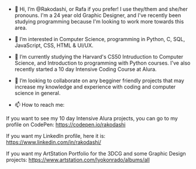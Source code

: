 - 👋 Hi, I’m @Rakodashi, or Rafa if you prefer! I use they/them and she/her pronouns. I'm a 24 year old Graphic Designer, and I've recently been studying programming because I'm looking to work more towards this area.

- 👀 I’m interested in Computer Science, programming in Python, C, SQL, JavaScript, CSS, HTML & UI/UX.

- 🌱 I’m currently studying the Harvard's CS50 Intruduction to Computer Science, and Introduction to programming with Python courses. I've also recently started a 10  day Intensive Coding Course at Alura.

- 💞️ I’m looking to collaborate on any begginer friendly projects that may increase my knowledge and experience with coding and computer science in general.

- 📫 How to reach me:

If you want to see my 10 day Intensive Alura projects, you can go to my profile on CodePen:
https://codepen.io/rakodashi

If you want my LinkedIn profile, here it is:
https://www.linkedin.com/in/rakodashi/

If you want my ArtStation Portfolio for the 3DCG and some Graphic Design projects:
https://www.artstation.com/lyokonrado/albums/all
